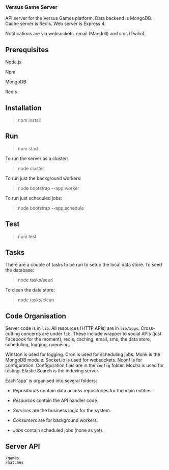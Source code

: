 ### Versus Game Server

API server for the Versus Games platform. Data backend is MongoDB. Cache server is Redis. Web server is Express 4.

Notifications are via websockets, email (Mandrill) and sms (Twilio).

## Prerequisites

Node.js

Npm

MongoDB

Redis

## Installation

> npm install

## Run

> npm start

To run the server as a cluster:

> node cluster

To run just the background workers:

> node bootstrap --app:worker

To run just scheduled jobs:

> node bootstrap --app:schedule

## Test

> npm test

## Tasks

There are a couple of tasks to be run to setup the local data store. To seed the database:

> node tasks/seed

To clean the data store:

> node tasks/clean

## Code Organisation

Server code is in ```lib```. All resources (HTTP APIs) are in ```lib/apps```. Cross-cutting concerns are under ```lib```. These include wrapper to social APIs (just Facebook for the moment), redis, caching, email, sms, the data store, scheduling, logging, queueing.

Winston is used for logging. Cron is used for scheduling jobs. Monk is the MongoDB module. Socket.io is used for websockets. Nconf is for configuration. Configuration files are in the ```config``` folder. Mocha is used for testing. Elastic Search is the indexing server.

Each 'app' is organised into several folders:

* *Repositories* contain data access repositories for the main entities.

* *Resources* contain the API handler code.

* *Services* are the business logic for the system.

* *Consumers* are for background workers.

* *Jobs* contain scheduled jobs (none as yet).

## Server API

```
/games
/matches
```
